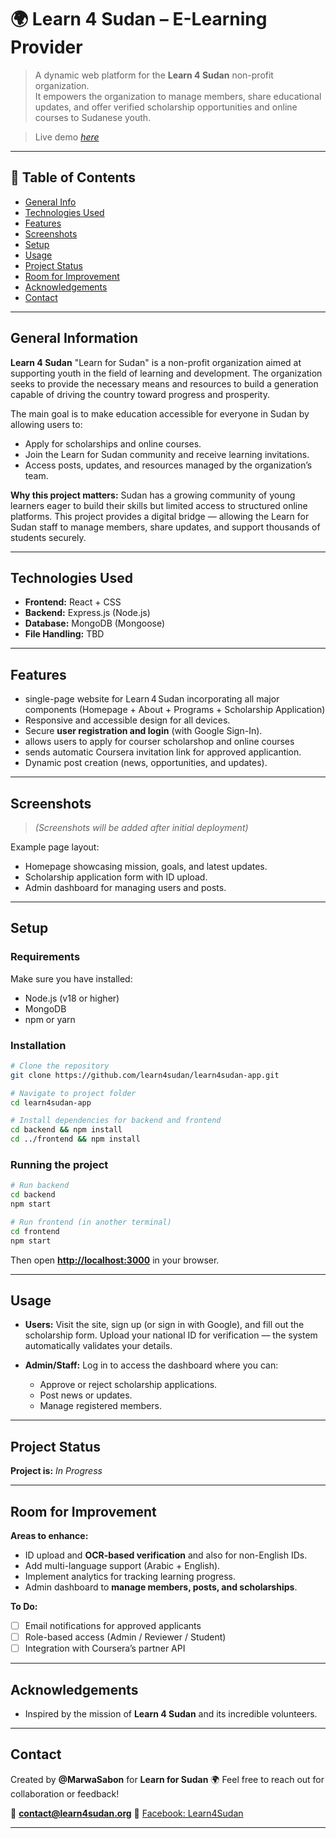 # 🌍 Learn 4 Sudan – E-Learning Provider

> A dynamic web platform for the **Learn 4 Sudan** non-profit organization.  
> It empowers the organization to manage members, share educational updates, and offer verified scholarship opportunities and online courses to Sudanese youth.

> Live demo [_here_](https://www.learn4sudan.org)  
 
---

## 🧭 Table of Contents

* [General Info](#general-information)
* [Technologies Used](#technologies-used)
* [Features](#features)
* [Screenshots](#screenshots)
* [Setup](#setup)
* [Usage](#usage)
* [Project Status](#project-status)
* [Room for Improvement](#room-for-improvement)
* [Acknowledgements](#acknowledgements)
* [Contact](#contact)

---

## General Information

**Learn 4 Sudan**  "Learn for Sudan" is a non-profit organization aimed at supporting youth in the field of learning and development. The organization seeks to provide the necessary means and resources to build a generation capable of driving the country toward progress and prosperity.

The main goal is to make education accessible for everyone in Sudan by allowing users to:

* Apply for scholarships and online courses.
* Join the Learn for Sudan community and receive learning invitations.
* Access posts, updates, and resources managed by the organization’s team.

**Why this project matters:**
Sudan has a growing community of young learners eager to build their skills but limited access to structured online platforms. This project provides a digital bridge — allowing the Learn for Sudan staff to manage members, share updates, and support thousands of students securely.

---

## Technologies Used

* **Frontend:** React  +  CSS
* **Backend:** Express.js (Node.js)
* **Database:** MongoDB (Mongoose)
* **File Handling:** TBD

---

## Features

* single-page website for Learn 4 Sudan incorporating all major components (Homepage + About + Programs + Scholarship Application)
*  Responsive and accessible design for all devices.
*  Secure **user registration and login** (with Google Sign-In).
*  allows users to apply for courser scholarshop and online courses
*  sends automatic Coursera  invitation link for approved applicantion.
*  Dynamic post creation (news, opportunities, and updates).
 
---

## Screenshots

> *(Screenshots will be added after initial deployment)*

Example page layout:

* Homepage showcasing mission, goals, and latest updates.
* Scholarship application form with ID upload.
* Admin dashboard for managing users and posts.

---

##  Setup

### Requirements

Make sure you have installed:

* Node.js (v18 or higher)
* MongoDB
* npm or yarn

### Installation

```bash
# Clone the repository
git clone https://github.com/learn4sudan/learn4sudan-app.git

# Navigate to project folder
cd learn4sudan-app

# Install dependencies for backend and frontend
cd backend && npm install
cd ../frontend && npm install
```

### Running the project

```bash
# Run backend
cd backend
npm start

# Run frontend (in another terminal)
cd frontend
npm start
```

Then open **[http://localhost:3000](http://localhost:3000)** in your browser.

---

## Usage

* **Users:**
  Visit the site, sign up (or sign in with Google), and fill out the scholarship form.
  Upload your national ID for verification — the system automatically validates your details.

* **Admin/Staff:**
  Log in to access the dashboard where you can:

  * Approve or reject scholarship applications.
  * Post news or updates.
  * Manage registered members.


---

##  Project Status

**Project is:**  *In Progress*

---

## Room for Improvement

**Areas to enhance:**

* ID upload and **OCR-based verification** and also for non-English IDs.
* Add multi-language support (Arabic + English).
* Implement analytics for tracking learning progress.
* Admin dashboard to **manage members, posts, and scholarships**.

**To Do:**

* [ ] Email notifications for approved applicants
* [ ] Role-based access (Admin / Reviewer / Student)
* [ ] Integration with Coursera’s partner API

---

## Acknowledgements

* Inspired by the mission of **Learn 4 Sudan** and its incredible volunteers.
---

## Contact

Created by **@MarwaSabon** for **Learn for Sudan** 🌍
Feel free to reach out for collaboration or feedback!

📧 **[contact@learn4sudan.org](mailto:contact@learn4sudan.org)**
🔗 [Facebook: Learn4Sudan](https://www.facebook.com/Learn4Sudan)

---


